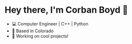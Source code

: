 # Hey there, I'm Corban Boyd 👋  
- 💻 Computer Engineer | C++ | Python  
- 📍 Based in Colorado  
- 🚀 Working on cool projects!  
